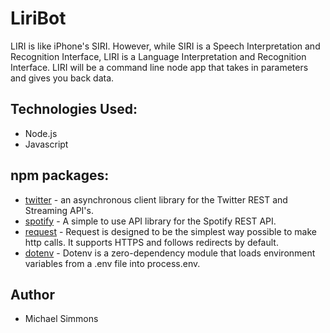# LiriBot

LIRI is like iPhone's SIRI. However, while SIRI is a Speech Interpretation and Recognition Interface, LIRI is a Language Interpretation and Recognition Interface. LIRI will be a command line node app that takes in parameters and gives you back data.

## Technologies Used:

- Node.js
- Javascript

## npm packages:

- [twitter](https://www.npmjs.com/package/twitter) - an asynchronous client library for the Twitter REST and Streaming API's.
- [spotify](https://www.npmjs.com/package/node-spotify-api) - A simple to use API library for the Spotify REST API.
- [request](https://www.npmjs.com/package/request) - Request is designed to be the simplest way possible to make http calls. It supports HTTPS and follows redirects by default.
- [dotenv](https://www.npmjs.com/package/dotenv) - Dotenv is a zero-dependency module that loads environment variables from a .env file into process.env.

## Author

- Michael Simmons
